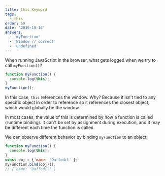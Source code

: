 ```yaml
---
title: this Keyword
tags:
  - this
order: 59
date: '2019-10-14'
answers:
  - 'myFunction'
  - 'Window // correct'
  - 'undefined'
---
```


When running JavaScript in the browser, what gets logged when we try to call `myFunction()`?

```javascript
function myFunction() {
  console.log(this);
}
myFunction();
```

<!-- explanation -->

In this case, `this` references the window. Why? Because it isn't tied to any specific object in order to reference so it references the closest object, which would globally be the window.

In most cases, the value of this is determined by how a function is called (runtime binding). It can't be set by assignment during execution, and it may be different each time the function is called.

We can observe different behavior by binding `myFunction` to an object:

```javascript
function myFunction() {
  console.log(this);
}
const obj = { name: 'Daffodil' };
myFunction.bind(obj)();
// { name: 'Daffodil' }
```
